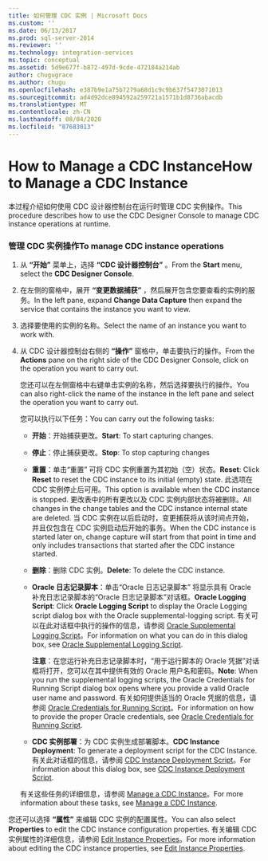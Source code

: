 ```yaml
---
title: 如何管理 CDC 实例 | Microsoft Docs
ms.custom: ''
ms.date: 06/13/2017
ms.prod: sql-server-2014
ms.reviewer: ''
ms.technology: integration-services
ms.topic: conceptual
ms.assetid: 5d9e677f-b872-497d-9cde-472184a214ab
author: chugugrace
ms.author: chugu
ms.openlocfilehash: e387b9e1a75b7279a68d1c9c9b637f5473071013
ms.sourcegitcommit: ad4d92dce894592a259721a1571b1d8736abacdb
ms.translationtype: MT
ms.contentlocale: zh-CN
ms.lasthandoff: 08/04/2020
ms.locfileid: "87683013"
---
```

# <a name="how-to-manage-a-cdc-instance"></a><span data-ttu-id="63cd6-102">How to Manage a CDC Instance</span><span class="sxs-lookup"><span data-stu-id="63cd6-102">How to Manage a CDC Instance</span></span>
  <span data-ttu-id="63cd6-103">本过程介绍如何使用 CDC 设计器控制台在运行时管理 CDC 实例操作。</span><span class="sxs-lookup"><span data-stu-id="63cd6-103">This procedure describes how to use the CDC Designer Console to manage CDC instance operations at runtime.</span></span>  
  
### <a name="to-manage-cdc-instance-operations"></a><span data-ttu-id="63cd6-104">管理 CDC 实例操作</span><span class="sxs-lookup"><span data-stu-id="63cd6-104">To manage CDC instance operations</span></span>  
  
1.  <span data-ttu-id="63cd6-105">从 **“开始”** 菜单上，选择 **“CDC 设计器控制台”** 。</span><span class="sxs-lookup"><span data-stu-id="63cd6-105">From the **Start** menu, select the **CDC Designer Console**.</span></span>  
  
2.  <span data-ttu-id="63cd6-106">在左侧的窗格中，展开 **“变更数据捕获”** ，然后展开包含您要查看的实例的服务。</span><span class="sxs-lookup"><span data-stu-id="63cd6-106">In the left pane, expand **Change Data Capture** then expand the service that contains the instance you want to view.</span></span>  
  
3.  <span data-ttu-id="63cd6-107">选择要使用的实例的名称。</span><span class="sxs-lookup"><span data-stu-id="63cd6-107">Select the name of an instance you want to work with.</span></span>  
  
4.  <span data-ttu-id="63cd6-108">从 CDC 设计器控制台右侧的 **“操作”** 窗格中，单击要执行的操作。</span><span class="sxs-lookup"><span data-stu-id="63cd6-108">From the **Actions** pane on the right side of the CDC Designer Console, click on the operation you want to carry out.</span></span>  
  
     <span data-ttu-id="63cd6-109">您还可以在左侧窗格中右键单击实例的名称，然后选择要执行的操作。</span><span class="sxs-lookup"><span data-stu-id="63cd6-109">You can also right-click the name of the instance in the left pane and select the operation you want to carry out.</span></span>  
  
     <span data-ttu-id="63cd6-110">您可以执行以下任务：</span><span class="sxs-lookup"><span data-stu-id="63cd6-110">You can carry out the following tasks:</span></span>  
  
    -   <span data-ttu-id="63cd6-111">**开始**：开始捕获更改。</span><span class="sxs-lookup"><span data-stu-id="63cd6-111">**Start**: To start capturing changes.</span></span>  
  
    -   <span data-ttu-id="63cd6-112">**停止**：停止捕获更改。</span><span class="sxs-lookup"><span data-stu-id="63cd6-112">**Stop**: To stop capturing changes</span></span>  
  
    -   <span data-ttu-id="63cd6-113">**重置**：单击“重置”  可将 CDC 实例重置为其初始（空）状态。</span><span class="sxs-lookup"><span data-stu-id="63cd6-113">**Reset**: Click **Reset** to reset the CDC instance to its initial (empty) state.</span></span> <span data-ttu-id="63cd6-114">此选项在 CDC 实例停止后可用。</span><span class="sxs-lookup"><span data-stu-id="63cd6-114">This option is available when the CDC instance is stopped.</span></span> <span data-ttu-id="63cd6-115">更改表中的所有更改以及 CDC 实例内部状态将被删除。</span><span class="sxs-lookup"><span data-stu-id="63cd6-115">All changes in the change tables and the CDC instance internal state are deleted.</span></span> <span data-ttu-id="63cd6-116">当 CDC 实例在以后启动时，变更捕获将从该时间点开始，并且仅包含在 CDC 实例启动后开始的事务。</span><span class="sxs-lookup"><span data-stu-id="63cd6-116">When the CDC instance is started later on, change capture will start from that point in time and only includes transactions that started after the CDC instance started.</span></span>  
  
    -   <span data-ttu-id="63cd6-117">**删除**：删除 CDC 实例。</span><span class="sxs-lookup"><span data-stu-id="63cd6-117">**Delete**: To delete the CDC instance.</span></span>  
  
    -   <span data-ttu-id="63cd6-118">**Oracle 日志记录脚本**：单击“Oracle 日志记录脚本”  将显示具有 Oracle 补充日志记录脚本的“Oracle 日志记录脚本”对话框。</span><span class="sxs-lookup"><span data-stu-id="63cd6-118">**Oracle Logging Script**: Click **Oracle Logging Script** to display the Oracle Logging script dialog box with the Oracle supplemental-logging script.</span></span> <span data-ttu-id="63cd6-119">有关可以在此对话框中执行的操作的信息，请参阅 [Oracle Supplemental Logging Script](oracle-supplemental-logging-script.md)。</span><span class="sxs-lookup"><span data-stu-id="63cd6-119">For information on what you can do in this dialog box, see [Oracle Supplemental Logging Script](oracle-supplemental-logging-script.md).</span></span>  
  
         <span data-ttu-id="63cd6-120">**注意**：在您运行补充日志记录脚本时，“用于运行脚本的 Oracle 凭据”对话框将打开，您可以在其中提供有效的 Oracle 用户名和密码。</span><span class="sxs-lookup"><span data-stu-id="63cd6-120">**Note**: When you run the supplemental logging scripts, the Oracle Credentials for Running Script dialog box opens where you provide a valid Oracle user name and password.</span></span> <span data-ttu-id="63cd6-121">有关如何提供适当的 Oracle 凭据的信息，请参阅 [Oracle Credentials for Running Script](oracle-credentials-for-running-script.md)。</span><span class="sxs-lookup"><span data-stu-id="63cd6-121">For information on how to provide the proper Oracle credentials, see [Oracle Credentials for Running Script](oracle-credentials-for-running-script.md).</span></span>  
  
    -   <span data-ttu-id="63cd6-122">**CDC 实例部署**：为 CDC 实例生成部署脚本。</span><span class="sxs-lookup"><span data-stu-id="63cd6-122">**CDC Instance Deployment**: To generate a deployment script for the CDC Instance.</span></span> <span data-ttu-id="63cd6-123">有关此对话框的信息，请参阅 [CDC Instance Deployment Script](cdc-instance-deployment-script.md)。</span><span class="sxs-lookup"><span data-stu-id="63cd6-123">For information about this dialog box, see [CDC Instance Deployment Script](cdc-instance-deployment-script.md).</span></span>  
  
     <span data-ttu-id="63cd6-124">有关这些任务的详细信息，请参阅 [Manage a CDC Instance](manage-a-cdc-instance.md)。</span><span class="sxs-lookup"><span data-stu-id="63cd6-124">For more information about these tasks, see [Manage a CDC Instance](manage-a-cdc-instance.md).</span></span>  
  
 <span data-ttu-id="63cd6-125">您还可以选择 **“属性”** 来编辑 CDC 实例的配置属性。</span><span class="sxs-lookup"><span data-stu-id="63cd6-125">You can also select **Properties** to edit the CDC instance configuration properties.</span></span> <span data-ttu-id="63cd6-126">有关编辑 CDC 实例属性的详细信息，请参阅 [Edit Instance Properties](edit-instance-properties.md)。</span><span class="sxs-lookup"><span data-stu-id="63cd6-126">For more information about editing the CDC instance properties, see [Edit Instance Properties](edit-instance-properties.md).</span></span>  
  
  
